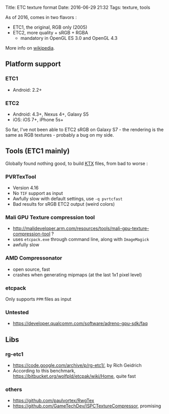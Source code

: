 Title: ETC texture format
Date: 2016-06-29 21:32
Tags: texture, tools


As of 2016, comes in two flavors :

* ETC1, the original, RGB only (2005)
* ETC2, more quality + sRGB + RGBA
    * mandatory in OpenGL ES 3.0 and OpenGL 4.3

More info on [wikipedia](https://en.wikipedia.org/wiki/Ericsson_Texture_Compression).

Platform support
--------------------
### ETC1
* Android: 2.2+

### ETC2
* Android: 4.3+, Nexus 4+, Galaxy S5
* iOS: iOS 7+, iPhone 5s+

So far, I've not been able to ETC2 sRGB on Galaxy S7 - the rendering is the same as RGB textures - probably a bug on my side.

Tools (ETC1 mainly)
--------------------

Globally found nothing good, to build [KTX]({filename}KTX-texture-container.md) files, from bad to worse :

### PVRTexTool

* Version 4.16
* No `TIF` support as input
* Awfully slow with default settings, use `-q pvrtcfast`
* Bad results for sRGB ETC2 output (weird colors)

### Mali GPU Texture compression tool

* http://malideveloper.arm.com/resources/tools/mali-gpu-texture-compression-tool ?
* uses `etcpack.exe` through command line, along with `ImageMagick`
* awfully slow

### AMD Compressonator

* open source, fast
* crashes when generating mipmaps (at the last 1x1 pixel level)

### etcpack

Only supports `PPM` files as input

### Untested

* https://developer.qualcomm.com/software/adreno-gpu-sdk/faq


Libs
--------------------
### rg-etc1

* https://code.google.com/archive/p/rg-etc1/, by Rich Geidrich
* According to this benchmark, https://bitbucket.org/wolfpld/etcpak/wiki/Home, quite fast

### others

* https://github.com/paulvortex/RwgTex
* https://github.com/GameTechDev/ISPCTextureCompressor, promising
